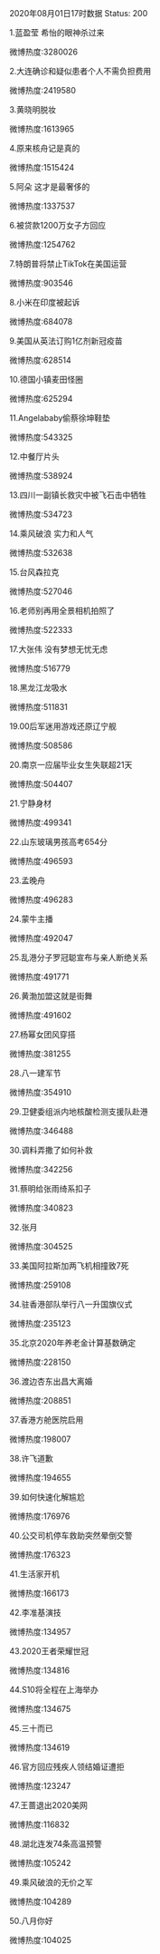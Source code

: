 2020年08月01日17时数据
Status: 200

1.蓝盈莹 希怡的眼神杀过来

微博热度:3280026

2.大连确诊和疑似患者个人不需负担费用

微博热度:2419580

3.黄晓明脱妆

微博热度:1613965

4.原来核舟记是真的

微博热度:1515424

5.阿朵 这才是最奢侈的

微博热度:1337537

6.被贷款1200万女子方回应

微博热度:1254762

7.特朗普将禁止TikTok在美国运营

微博热度:903546

8.小米在印度被起诉

微博热度:684078

9.美国从英法订购1亿剂新冠疫苗

微博热度:628514

10.德国小镇麦田怪圈

微博热度:625294

11.Angelababy偷蔡徐坤鞋垫

微博热度:543325

12.中餐厅片头

微博热度:538924

13.四川一副镇长救灾中被飞石击中牺牲

微博热度:534723

14.乘风破浪 实力和人气

微博热度:532638

15.台风森拉克

微博热度:527046

16.老师别再用全景相机拍照了

微博热度:522333

17.大张伟 没有梦想无忧无虑

微博热度:516779

18.黑龙江龙吸水

微博热度:511831

19.00后军迷用游戏还原辽宁舰

微博热度:508586

20.南京一应届毕业女生失联超21天

微博热度:504407

21.宁静身材

微博热度:499341

22.山东玻璃男孩高考654分

微博热度:496593

23.孟晚舟

微博热度:496283

24.蒙牛主播

微博热度:492047

25.乱港分子罗冠聪宣布与亲人断绝关系

微博热度:491771

26.黄渤加盟这就是街舞

微博热度:491602

27.杨幂女团风穿搭

微博热度:381255

28.八一建军节

微博热度:354910

29.卫健委组派内地核酸检测支援队赴港

微博热度:346488

30.调料弄撒了如何补救

微博热度:342256

31.蔡明给张雨绮系扣子

微博热度:340823

32.张月

微博热度:304525

33.美国阿拉斯加两飞机相撞致7死

微博热度:259108

34.驻香港部队举行八一升国旗仪式

微博热度:235123

35.北京2020年养老金计算基数确定

微博热度:228150

36.渡边杏东出昌大离婚

微博热度:208851

37.香港方舱医院启用

微博热度:198007

38.许飞道歉

微博热度:194655

39.如何快速化解尴尬

微博热度:176976

40.公交司机停车救助突然晕倒交警

微博热度:176323

41.生活家开机

微博热度:166173

42.李准基演技

微博热度:134957

43.2020王者荣耀世冠

微博热度:134816

44.S10将全程在上海举办

微博热度:134675

45.三十而已

微博热度:134619

46.官方回应残疾人领结婚证遭拒

微博热度:123247

47.王蔷退出2020美网

微博热度:116832

48.湖北连发74条高温预警

微博热度:105242

49.乘风破浪的无价之军

微博热度:104289

50.八月你好

微博热度:104025

